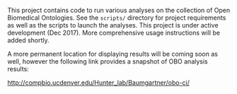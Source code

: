 This project contains code to run various analyses on the collection of Open Biomedical Ontologies. See the `scripts/` directory for project requirements as well as the scripts to launch the analyses. This project is under active development (Dec 2017). More comprehensive usage instructions will be added shortly. 



A more permanent location for displaying results will be coming soon as well, however the following link provides a snapshot of OBO analysis results:

http://compbio.ucdenver.edu/Hunter_lab/Baumgartner/obo-ci/
